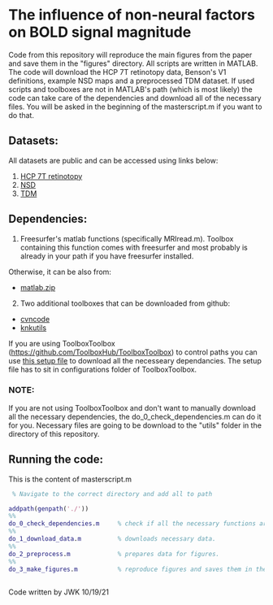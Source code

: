 # The influence of non-neural factors on BOLD signal magnitude
Code from this repository will reproduce the main figures from the paper and save them in the "figures" directory. All scripts are written in MATLAB.
The code will download the HCP 7T retinotopy data, Benson's V1 definitions, example NSD maps and a preprocessed TDM dataset. If used scripts and toolboxes are not in MATLAB's path (which is most likely) the code can take care of the dependencies and download all of the necessary files. You will be asked in the beginning of the masterscript.m if you want to do that.

## **Datasets:**

All datasets are public and can be accessed using links below:
1. [HCP 7T retinotopy](https://osf.io/esdu5/)
2. [NSD](http://naturalscenesdataset.org)
3. [TDM](https://osf.io/j2wsc/)

## **Dependencies:**

1. Freesurfer's matlab functions (specifically MRIread.m). Toolbox containing this function comes with freesurfer and most probably is already in your path if you have freesurfer installed.

Otherwise, it can be also from:

* [matlab.zip](https://downgit.github.io/#/home?url=https://github.com/freesurfer/freesurfer/tree/dev/matlab)

2. Two additional toolboxes that can be downloaded from github:

* [cvncode](https://github.com/cvnlab/cvncode)
* [knkutils](https://github.com/cvnlab/knkutils)

If you are using ToolboxToolbox (https://github.com/ToolboxHub/ToolboxToolbox) to control paths you can use [this setup file](https://github.com/WinawerLab/ToolboxRegistry/tree/master/configurations/meridianbias.json) to download all the necesseary dependancies. The setup file has to sit in configurations folder of ToolboxToolbox.

### __NOTE__:

If you are not using ToolboxToolbox and don't want to manually download all the necessary dependencies, the do_0_check_dependencies.m can do it for you. Necessary files are going to be download to the "utils" folder in the directory of this repository.

## **Running the code:**

This is the content of masterscript.m

``` Matlab
 % Navigate to the correct directory and add all to path

addpath(genpath('./'))
%%
do_0_check_dependencies.m     % check if all the necessary functions are in the path.
%%
do_1_download_data.m          % downloads necessary data.
%%
do_2_preprocess.m             % prepares data for figures.
%%
do_3_make_figures.m           % reproduce figures and saves them in the newly created "figures" directory.
 
``` 

Code written by JWK 10/19/21

